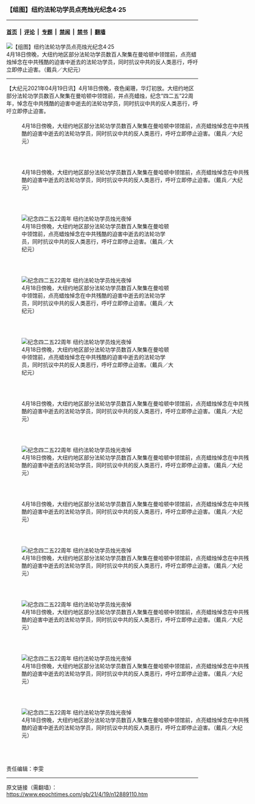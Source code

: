 ### 【组图】纽约法轮功学员点亮烛光纪念4·25

---

#### [首页](../../../..?n12889110) &nbsp;|&nbsp; [评论](../../../../../epoch-comment?n12889110) &nbsp;|&nbsp; [专题](../../../../../epoch-special?n12889110) &nbsp;|&nbsp; [禁闻](../../../../../epoch-news?n12889110) &nbsp;|&nbsp; [禁书](../../../../../books?n12889110) &nbsp;|&nbsp; [翻墙](https://github.com/gfw-breaker/nogfw/blob/master/README.md?n12889110)


<div><img alt="【组图】纽约法轮功学员点亮烛光纪念4·25" class="attachment-djy_600_400 size-djy_600_400 wp-post-image" src="https://i.epochtimes.com/assets/uploads/2021/04/id12890714-7ED5051-600x400.jpg"/>
<div class="caption">
 4月18日傍晚，大纽约地区部分法轮功学员数百人聚集在曼哈顿中领馆前，点亮蜡烛悼念在中共残酷的迫害中逝去的法轮功学员，同时抗议中共的反人类恶行，呼吁立即停止迫害。（戴兵／大纪元）
</div></div><hr/><div class="post_content" id="artbody" itemprop="articleBody">
 <!-- article content begin -->
 <p>
  【大纪元2021年04月19日讯】4月18日傍晚，夜色阑珊，华灯初放。大纽约地区部分法轮功学员数百人聚集在曼哈顿中领馆前，并点亮蜡烛，纪念“四二五”22周年，悼念在中共残酷的迫害中逝去的法轮功学员，同时抗议中共的反人类恶行，呼吁立即停止迫害。
 </p>
 <h4>
 </h4>
 <figure aria-describedby="caption-attachment-12889136" class="wp-caption aligncenter" id="attachment_12889136" style="width: 600px">
  <ok href=" https://i.epochtimes.com/assets/uploads/2021/04/id12889136-7ED4889-600x400.jpg" rel="noreferrer noopener" target="_blank">
   <img alt="" class="size-large wp-image-12889136" src="https://i.epochtimes.com/assets/uploads/2021/04/id12889136-7ED4889-600x400.jpg"/>
  </ok>
  <br/><figcaption class="wp-caption-text" id="caption-attachment-12889136">
   4月18日傍晚，大纽约地区部分法轮功学员数百人聚集在曼哈顿中领馆前，点亮蜡烛悼念在中共残酷的迫害中逝去的法轮功学员，同时抗议中共的反人类恶行，呼吁立即停止迫害。（戴兵／大纪元）
  </figcaption><br/>
 </figure><br/>
 <figure aria-describedby="caption-attachment-12889138" class="wp-caption aligncenter" id="attachment_12889138" style="width: 600px">
  <ok href=" https://i.epochtimes.com/assets/uploads/2021/04/id12889138-7ED4867-600x400.jpg" rel="noreferrer noopener" target="_blank">
   <img alt="" class="size-large wp-image-12889138" src="https://i.epochtimes.com/assets/uploads/2021/04/id12889138-7ED4867-600x400.jpg"/>
  </ok>
  <br/><figcaption class="wp-caption-text" id="caption-attachment-12889138">
   4月18日傍晚，大纽约地区部分法轮功学员数百人聚集在曼哈顿中领馆前，点亮蜡烛悼念在中共残酷的迫害中逝去的法轮功学员，同时抗议中共的反人类恶行，呼吁立即停止迫害。（戴兵／大纪元）
  </figcaption><br/>
 </figure><br/>
 <figure aria-describedby="caption-attachment-12890717" class="wp-caption aligncenter" id="attachment_12890717" style="width: 400px">
  <ok href="https://i.epochtimes.com/assets/uploads/2021/04/id12890717-2104190943101973.jpg" target="_blank">
   <img alt="纪念四二五22周年 纽约法轮功学员烛光夜悼" class="size-large wp-image-12890717" src="https://i.epochtimes.com/assets/uploads/2021/04/id12890717-2104190943101973.jpg" title="纪念四二五22周年 纽约法轮功学员烛光夜悼"/>
  </ok>
  <br/><figcaption class="wp-caption-text" id="caption-attachment-12890717">
   4月18日傍晚，大纽约地区部分法轮功学员数百人聚集在曼哈顿中领馆前，点亮蜡烛悼念在中共残酷的迫害中逝去的法轮功学员，同时抗议中共的反人类恶行，呼吁立即停止迫害。（戴兵／大纪元）
  </figcaption><br/>
 </figure><br/>
 <figure aria-describedby="caption-attachment-12890720" class="wp-caption aligncenter" id="attachment_12890720" style="width: 400px">
  <ok href="https://i.epochtimes.com/assets/uploads/2021/04/id12890720-2104190943331973.jpg" target="_blank">
   <img alt="纪念四二五22周年 纽约法轮功学员烛光夜悼" class="size-large wp-image-12890720" src="https://i.epochtimes.com/assets/uploads/2021/04/id12890720-2104190943331973.jpg" title="纪念四二五22周年 纽约法轮功学员烛光夜悼"/>
  </ok>
  <br/><figcaption class="wp-caption-text" id="caption-attachment-12890720">
   4月18日傍晚，大纽约地区部分法轮功学员数百人聚集在曼哈顿中领馆前，点亮蜡烛悼念在中共残酷的迫害中逝去的法轮功学员，同时抗议中共的反人类恶行，呼吁立即停止迫害。（戴兵／大纪元）
  </figcaption><br/>
 </figure><br/>
 <figure aria-describedby="caption-attachment-12890719" class="wp-caption aligncenter" id="attachment_12890719" style="width: 400px">
  <ok href="https://i.epochtimes.com/assets/uploads/2021/04/id12890719-2104190943231973.jpg" target="_blank">
   <img alt="纪念四二五22周年 纽约法轮功学员烛光夜悼" class="size-large wp-image-12890719" src="https://i.epochtimes.com/assets/uploads/2021/04/id12890719-2104190943231973.jpg" title="纪念四二五22周年 纽约法轮功学员烛光夜悼"/>
  </ok>
  <br/><figcaption class="wp-caption-text" id="caption-attachment-12890719">
   4月18日傍晚，大纽约地区部分法轮功学员数百人聚集在曼哈顿中领馆前，点亮蜡烛悼念在中共残酷的迫害中逝去的法轮功学员，同时抗议中共的反人类恶行，呼吁立即停止迫害。（戴兵／大纪元）
  </figcaption><br/>
 </figure><br/>
 <figure aria-describedby="caption-attachment-12889125" class="wp-caption aligncenter" id="attachment_12889125" style="width: 600px">
  <ok href=" https://i.epochtimes.com/assets/uploads/2021/04/id12889125-7ED5068-600x400.jpg" rel="noreferrer noopener" target="_blank">
   <img alt="" class="size-large wp-image-12889125" src="https://i.epochtimes.com/assets/uploads/2021/04/id12889125-7ED5068-600x400.jpg"/>
  </ok>
  <br/><figcaption class="wp-caption-text" id="caption-attachment-12889125">
   4月18日傍晚，大纽约地区部分法轮功学员数百人聚集在曼哈顿中领馆前，点亮蜡烛悼念在中共残酷的迫害中逝去的法轮功学员，同时抗议中共的反人类恶行，呼吁立即停止迫害。（戴兵／大纪元）
  </figcaption><br/>
 </figure><br/>
 <figure aria-describedby="caption-attachment-12890732" class="wp-caption aligncenter" id="attachment_12890732" style="width: 600px">
  <ok href="https://i.epochtimes.com/assets/uploads/2021/04/id12890732-2104190953281973.jpg" target="_blank">
   <img alt="纪念四二五22周年 纽约法轮功学员烛光夜悼" class="size-large wp-image-12890732" src="https://i.epochtimes.com/assets/uploads/2021/04/id12890732-2104190953281973-600x400.jpg" title="纪念四二五22周年 纽约法轮功学员烛光夜悼"/>
  </ok>
  <br/><figcaption class="wp-caption-text" id="caption-attachment-12890732">
   4月18日傍晚，大纽约地区部分法轮功学员数百人聚集在曼哈顿中领馆前，点亮蜡烛悼念在中共残酷的迫害中逝去的法轮功学员，同时抗议中共的反人类恶行，呼吁立即停止迫害。（戴兵／大纪元）
  </figcaption><br/>
 </figure><br/>
 <figure aria-describedby="caption-attachment-12889128" class="wp-caption aligncenter" id="attachment_12889128" style="width: 600px">
  <ok href=" https://i.epochtimes.com/assets/uploads/2021/04/id12889128-7ED5080-600x400.jpg" rel="noreferrer noopener" target="_blank">
   <img alt="" class="size-large wp-image-12889128" src="https://i.epochtimes.com/assets/uploads/2021/04/id12889128-7ED5080-600x400.jpg"/>
  </ok>
  <br/><figcaption class="wp-caption-text" id="caption-attachment-12889128">
   4月18日傍晚，大纽约地区部分法轮功学员数百人聚集在曼哈顿中领馆前，点亮蜡烛悼念在中共残酷的迫害中逝去的法轮功学员，同时抗议中共的反人类恶行，呼吁立即停止迫害。（戴兵／大纪元）
  </figcaption><br/>
 </figure><br/>
 <figure aria-describedby="caption-attachment-12890724" class="wp-caption aligncenter" id="attachment_12890724" style="width: 600px">
  <ok href="https://i.epochtimes.com/assets/uploads/2021/04/id12890724-2104190953421973.jpg" target="_blank">
   <img alt="纪念四二五22周年 纽约法轮功学员烛光夜悼" class="size-large wp-image-12890724" src="https://i.epochtimes.com/assets/uploads/2021/04/id12890724-2104190953421973-600x400.jpg" title="纪念四二五22周年 纽约法轮功学员烛光夜悼"/>
  </ok>
  <br/><figcaption class="wp-caption-text" id="caption-attachment-12890724">
   4月18日傍晚，大纽约地区部分法轮功学员数百人聚集在曼哈顿中领馆前，点亮蜡烛悼念在中共残酷的迫害中逝去的法轮功学员，同时抗议中共的反人类恶行，呼吁立即停止迫害。（戴兵／大纪元）
  </figcaption><br/>
 </figure><br/>
 <figure aria-describedby="caption-attachment-12890725" class="wp-caption aligncenter" id="attachment_12890725" style="width: 600px">
  <ok href="https://i.epochtimes.com/assets/uploads/2021/04/id12890725-2104190953251973.jpg" target="_blank">
   <img alt="纪念四二五22周年 纽约法轮功学员烛光夜悼" class="size-large wp-image-12890725" src="https://i.epochtimes.com/assets/uploads/2021/04/id12890725-2104190953251973-600x400.jpg" title="纪念四二五22周年 纽约法轮功学员烛光夜悼"/>
  </ok>
  <br/><figcaption class="wp-caption-text" id="caption-attachment-12890725">
   4月18日傍晚，大纽约地区部分法轮功学员数百人聚集在曼哈顿中领馆前，点亮蜡烛悼念在中共残酷的迫害中逝去的法轮功学员，同时抗议中共的反人类恶行，呼吁立即停止迫害。（戴兵／大纪元）
  </figcaption><br/>
 </figure><br/>
 <figure aria-describedby="caption-attachment-12890726" class="wp-caption aligncenter" id="attachment_12890726" style="width: 600px">
  <ok href="https://i.epochtimes.com/assets/uploads/2021/04/id12890726-2104190953201973.jpg" target="_blank">
   <img alt="纪念四二五22周年 纽约法轮功学员烛光夜悼" class="size-large wp-image-12890726" src="https://i.epochtimes.com/assets/uploads/2021/04/id12890726-2104190953201973-600x400.jpg" title="纪念四二五22周年 纽约法轮功学员烛光夜悼"/>
  </ok>
  <br/><figcaption class="wp-caption-text" id="caption-attachment-12890726">
   4月18日傍晚，大纽约地区部分法轮功学员数百人聚集在曼哈顿中领馆前，点亮蜡烛悼念在中共残酷的迫害中逝去的法轮功学员，同时抗议中共的反人类恶行，呼吁立即停止迫害。（戴兵／大纪元）
  </figcaption><br/>
 </figure><br/>
 <figure aria-describedby="caption-attachment-12890730" class="wp-caption aligncenter" id="attachment_12890730" style="width: 600px">
  <ok href="https://i.epochtimes.com/assets/uploads/2021/04/id12890730-2104190953481973.jpg" target="_blank">
   <img alt="纪念四二五22周年 纽约法轮功学员烛光夜悼" class="size-large wp-image-12890730" src="https://i.epochtimes.com/assets/uploads/2021/04/id12890730-2104190953481973-600x400.jpg" title="纪念四二五22周年 纽约法轮功学员烛光夜悼"/>
  </ok>
  <br/><figcaption class="wp-caption-text" id="caption-attachment-12890730">
   4月18日傍晚，大纽约地区部分法轮功学员数百人聚集在曼哈顿中领馆前，点亮蜡烛悼念在中共残酷的迫害中逝去的法轮功学员，同时抗议中共的反人类恶行，呼吁立即停止迫害。（戴兵／大纪元）
  </figcaption><br/>
 </figure><br/>
 <h4 class="p1">
 </h4>
 <p>
  责任编辑：李雯
 </p>
 <!-- article content end -->
 <div id="below_article_ad">
 </div>
</div>


---

原文链接（需翻墙）：https://www.epochtimes.com/gb/21/4/19/n12889110.htm